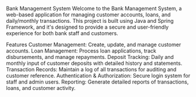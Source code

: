 Bank Management System
Welcome to the Bank Management System, a web-based application for managing customer accounts, loans, and daily/monthly transactions. This project is built using Java and Spring Framework, and it's designed to provide a secure and user-friendly experience for both bank staff and customers.

Features
Customer Management: Create, update, and manage customer accounts.
Loan Management: Process loan applications, track disbursements, and manage repayments.
Deposit Tracking: Daily and monthly input of customer deposits with detailed history and statements.
Transaction Records: Maintain a log of all transactions for auditing and customer reference.
Authentication & Authorization: Secure login system for staff and admin users.
Reporting: Generate detailed reports of transactions, loans, and customer activity.
